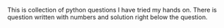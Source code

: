 This is collection of python questions I have tried my hands on.
There is question written with numbers and solution right below the question.
